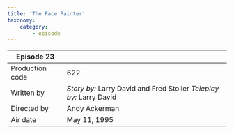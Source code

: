 ```yaml
---
title: 'The Face Painter'
taxonomy:
    category:
        - episode
---
```


| Episode 23 | |
|-----------------|--------------------------------|
| Production code | 622                            |
| Written by      | _Story by:_ Larry David and Fred Stoller _Teleplay by:_ Larry David |
| Directed by     | Andy Ackerman                  |
| Air date        | May 11, 1995                   |
